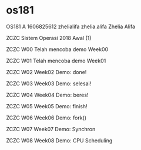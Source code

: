 # os181
OS181 A 1606825612 zhelialifa zhelia.alifa Zhelia Alifa

ZCZC Sistem Operasi 2018 Awal (1)

ZCZC W00 Telah mencoba demo Week00

ZCZC W01 Telah mencoba demo Week01

ZCZC W02 Week02 Demo: done!

ZCZC W03 Week03 Demo: selesai!

ZCZC W04 Week04 Demo: beres!

ZCZC W05 Week05 Demo: finish!

ZCZC W06 Week06 Demo: fork()

ZCZC W07 Week07 Demo: Synchron

ZCZC W08 Week08 Demo: CPU Scheduling
